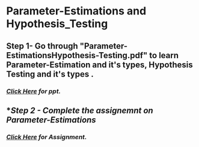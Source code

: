 # **Parameter-Estimations and Hypothesis_Testing**
## **Step 1- Go through "Parameter-EstimationsHypothesis-Testing.pdf" to learn Parameter-Estimation and it's types, Hypothesis Testing and it's types .**
### *<a href= "https://docs.google.com/presentation/d/e/2PACX-1vRSI3P4_HMDWA4H_QEcO8NnDWa8jY06_AFVdCyVQWPKwF0NHMVXAoWD3vq25gNVDA/pub?start=false&loop=false&delayms=3000"> Click Here</a> for ppt.*
## **Step 2 - Complete the assignemnt on Parameter-Estimations*
### *<a href= "https://github.com/AnjulaMehto/Hypothesis_Testing/blob/main/Assignment_Parameter%20Estimations.pdf"> Click Here</a> for Assignment.*
